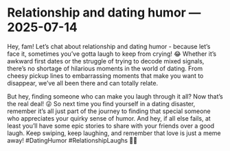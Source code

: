 # Relationship and dating humor — 2025-07-14

Hey, fam! Let’s chat about relationship and dating humor - because let’s face it, sometimes you’ve gotta laugh to keep from crying! 😂 Whether it’s awkward first dates or the struggle of trying to decode mixed signals, there’s no shortage of hilarious moments in the world of dating. From cheesy pickup lines to embarrassing moments that make you want to disappear, we’ve all been there and can totally relate. 

But hey, finding someone who can make you laugh through it all? Now that’s the real deal! 😜 So next time you find yourself in a dating disaster, remember it’s all just part of the journey to finding that special someone who appreciates your quirky sense of humor. And hey, if all else fails, at least you’ll have some epic stories to share with your friends over a good laugh. Keep swiping, keep laughing, and remember that love is just a meme away! #DatingHumor #RelationshipLaughs 🤣💖